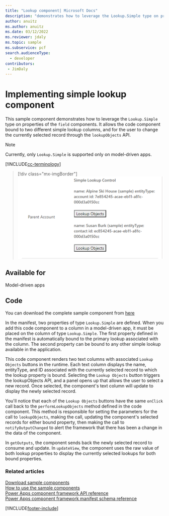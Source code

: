 ```yaml
---
title: "Lookup component| Microsoft Docs" 
description: "demonstrates how to leverage the Lookup.Simple type on properties of field components." 
author: anuitz
ms.author: anuitz
ms.date: 03/12/2022
ms.reviewer: jdaly
ms.topic: sample
ms.subservice: pcf
search.audienceType: 
  - developer
contributors:
 - JimDaly
---
```

# Implementing simple lookup component

This sample component demonstrates how to leverage the `Lookup.Simple` type on properties of the `field` components. It allows the code component bound to two different simple lookup columns, and for the user to change the currently selected record through the `lookupObjects` API.

> [!NOTE]
> Currently, only `Lookup.Simple` is supported only on model-driven apps.

[!INCLUDE[cc-terminology](../../data-platform/includes/cc-terminology.md)]

> [!div class="mx-imgBorder"]
> ![Lookup component.](../media/lookup-control.png "Lookup component")

## Available for

Model-driven apps

## Code 

You can download the complete sample component from [here](https://github.com/microsoft/PowerApps-Samples/tree/master/component-framework/LookupSimpleControl)

In the manifest, two properties of type `Lookup.Simple` are defined. When you add this code component to a column in a model-driven app, it must be placed on the column of type `Lookup.Simple`. The first property defined in the manifest is automatically bound to the primary lookup associated with the column. The second property can be bound to any other simple lookup available in the application. 

This code component renders two text columns with associated `Lookup Objects` buttons in the runtime. Each text column displays the name, entityType, and ID associated with the currently selected record to which the lookup property is bound. Selecting the `Lookup Objects` button triggers the lookupObjects API, and a panel opens up that allows the user to select a new record. Once selected, the component's text column will update to display the newly selected record.

You'll notice that each of the `Lookup Objects` buttons have the same `onClick` call back to the `performLookupObjects` method defined in the code component. This method is responsible for setting the parameters for the call to `lookupObjects`, making the call, updating the component's selected records for either bound property, then making the call to `notifyOutputChanged` to alert the framework that there has been a change in the data of the component.

In `getOutputs`, the component sends back the newly selected record to consume and update. In `updateView`, the component uses the raw value of both lookup properties to display the currently selected lookups for both bound properties.


### Related articles

[Download sample components](https://github.com/microsoft/PowerApps-Samples/tree/master/component-framework)<br/>
[How to use the sample components](../use-sample-components.md)<br/>
[Power Apps component framework API reference](../reference/index.md)<br/>
[Power Apps component framework manifest schema reference](../manifest-schema-reference/index.md)

[!INCLUDE[footer-include](../../../includes/footer-banner.md)]
